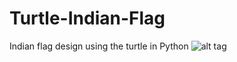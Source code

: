 # Turtle-Indian-Flag
Indian flag design using the turtle in Python
![alt tag](/Screenshot(199).png)
